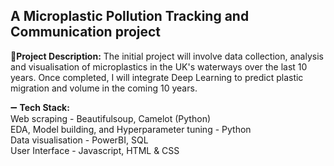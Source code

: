 ## A Microplastic Pollution Tracking and Communication project

📑**Project Description:** The initial project will involve data collection, analysis and visualisation of microplastics in the UK's waterways over the last 10 years. Once completed, I will integrate Deep Learning to predict plastic migration and volume in the coming 10 years.

➖ **Tech Stack:** 
<br>Web scraping - Beautifulsoup, Camelot (Python)
<br>EDA, Model building, and Hyperparameter tuning - Python
<br>Data visualisation - PowerBI, SQL
<br>User Interface - Javascript, HTML & CSS
                



